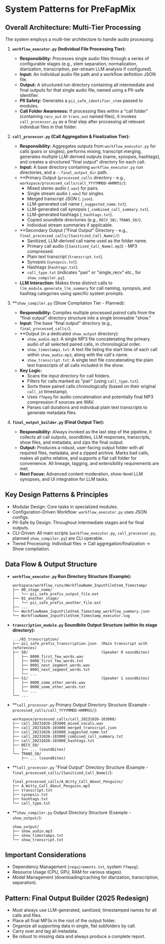 # System Patterns for PreFapMix

## Overall Architecture: Multi-Tier Processing

The system employs a multi-tier architecture to handle audio processing:

1.  **`workflow_executor.py` (Individual File Processing Tier):**
    *   **Responsibility:** Processes single audio files through a series of configurable stages (e.g., stem separation, normalization, diarization, transcription, per-stream LLM analysis if configured).
    *   **Input:** An individual audio file path and a workflow definition JSON file.
    *   **Output:** A structured run directory containing all intermediate and final outputs for that single audio file, named using a PII-safe identifier.
    *   **PII Safety:** Generates a `pii_safe_identifier_stem` passed to modules.
    *   **Call Folder Awareness:** If processing files within a "call folder" (containing `recv_out` or `trans_out` named files), it invokes `call_processor.py` as a final step after processing all relevant individual files in that folder.

2.  **`call_processor.py` (Call Aggregation & Finalization Tier):**
    *   **Responsibility:** Aggregates outputs from `workflow_executor.py` for calls (pairs or singles), performs mixing, transcript merging, generates multiple LLM-derived outputs (name, synopsis, hashtags), and creates a structured "final output" directory for each call.
    *   **Input:** A base directory containing `workflow_executor.py` run directories, and a `--final_output_dir` path.
    *   **Primary Output (`processed_calls` directory - e.g., `workspace/processed_calls/call_YYYYMMDD-HHMMSS/`):
        *   Mixed stereo audio (`.wav`) for pairs.
        *   Single stream audio (`.wav`) for singles.
        *   Merged transcript JSON (`.json`).
        *   LLM-generated call name (`_suggested_name.txt`).
        *   LLM-generated call synopsis (`_combined_call_summary.txt`).
        *   LLM-generated hashtags (`_hashtags.txt`).
        *   Copied soundbite directories (e.g., `RECV_S0/`, `TRANS_S0/`).
        *   Individual stream summaries if applicable.
    *   **Secondary Output ("Final Output" Directory - e.g., `final_processed_calls/[Sanitized_Call_Name]/`):
        *   Sanitized, LLM-derived call name used as the folder name.
        *   Primary call audio (`[Sanitized_Call_Name].mp3`) - MP3 compressed.
        *   Plain text transcript (`transcript.txt`).
        *   Synopsis (`synopsis.txt`).
        *   Hashtags (`hashtags.txt`).
        *   `call_type.txt` (indicates "pair" or "single_recv" etc., for `show_compiler.py`).
    *   **LLM Interaction:** Makes three distinct calls to `llm_module.generate_llm_summary` for call naming, synopsis, and hashtag categories using specific system prompts.

3.  **`show_compiler.py` (Show Compilation Tier - Planned):
    *   **Responsibility:** Compiles multiple processed *paired* calls from the "final output" directory structure into a single browsable "show."
    *   **Input:** The base "final output" directory (e.g., `final_processed_calls/`).
    *   **Output (in a dedicated `show_output` directory):
        *   `show_audio.mp3`: A single MP3 file concatenating the primary audio of all selected paired calls, in chronological order.
        *   `show_timestamps.txt`: A text file listing the start time of each call within `show_audio.mp3`, along with the call's name.
        *   `show_transcript.txt`: A single text file concatenating the plain text transcripts of all calls included in the show.
    *   **Key Logic:** 
        *   Scans the input directory for call folders.
        *   Filters for calls marked as "pair" (using `call_type.txt`).
        *   Sorts these paired calls chronologically (based on their original `call_id` timestamp).
        *   Uses `ffmpeg` for audio concatenation and potentially final MP3 compression if sources are WAV.
        *   Parses call durations and individual plain text transcripts to generate metadata files.

4.  **`final_output_builder.py` (Final Output Tier):**
    *   **Responsibility:** Always invoked as the last step of the pipeline, it collects all call outputs, soundbites, LLM responses, transcripts, show files, and metadata, and zips the final output.
    *   **Output:** Produces a robust, user-facing output folder with all required files, metadata, and a zipped archive. Marks bad calls, makes all paths relative, and supports a flat call folder for convenience. All lineage, tagging, and extensibility requirements are met.
    *   **Next Focus:** Advanced content moderation, show-level LLM synopses, and UI integration for LLM tasks.

## Key Design Patterns & Principles
*   Modular Design: Core tasks in specialized modules.
*   Configuration-Driven Workflow: `workflow_executor.py` uses JSON configs.
*   PII-Safe by Design: Throughout intermediate stages and for final outputs.
*   CLI-Driven: All main scripts (`workflow_executor.py`, `call_processor.py`, planned `show_compiler.py`) are CLI operable.
*   Tiered Processing: Individual files -> Call aggregation/finalization -> Show compilation.

## Data Flow & Output Structure

*   **`workflow_executor.py` Run Directory Structure (Example):**
    ```
    workspace/workflow_runs/WorkflowName_InputFileStem_Timestamp/
    ├── 00_stage_name/
    │   └── pii_safe_prefix_output_file.ext
    ├── 01_another_stage/
    │   └── pii_safe_prefix_another_file.ext
    ├── ...
    └── WorkflowName_InputFileStem_Timestamp_workflow_summary.json
    └── WorkflowName_InputFileStem_Timestamp_executor.log
    ```
*   **`transcription_module.py` Soundbite Output Structure (within its stage directory):**
    ```
    .../03_transcription/
    ├── pii_safe_prefix_transcription.json  (Main transcript with references)
    ├── S0/                                 (Speaker 0 soundbites)
    │   ├── 0000_first_few_words.wav
    │   ├── 0000_first_few_words.txt
    │   ├── 0001_next_segment_words.wav
    │   ├── 0001_next_segment_words.txt
    │   └── ...
    ├── S1/                                 (Speaker 1 soundbites)
    │   ├── 0000_some_other_words.wav
    │   ├── 0000_some_other_words.txt
    │   └── ...
    └── ...
    ```
*   **`call_processor.py` Primary Output Directory Structure (Example - `processed_calls/call_YYYYMMDD-HHMMSS/`):
    ```
    workspace/processed_calls/call_20231026-103000/
    ├── call_20231026-103000_mixed_vocals.wav
    ├── call_20231026-103000_merged_transcript.json
    ├── call_20231026-103000_suggested_name.txt
    ├── call_20231026-103000_combined_call_summary.txt
    ├── call_20231026-103000_hashtags.txt
    ├── RECV_S0/
    │   ├── ... (soundbites)
    └── TRANS_S0/
        ├── ... (soundbites)
    ```
*   **`call_processor.py` "Final Output" Directory Structure (Example - `final_processed_calls/[Sanitized_Call_Name]/`):
    ```
    final_processed_calls/A_Witty_Call_About_Penguins/
    ├── A_Witty_Call_About_Penguins.mp3
    ├── transcript.txt
    ├── synopsis.txt
    ├── hashtags.txt
    └── call_type.txt 
    ```
*   **`show_compiler.py` Output Directory Structure (Example - `show_output/`):
    ```
    show_output/
    ├── show_audio.mp3
    ├── show_timestamps.txt
    └── show_transcript.txt
    ```

## Important Considerations
*   Dependency Management (`requirements.txt`, system `ffmpeg`).
*   Resource Usage (CPU, GPU, RAM for various stages).
*   Model Management (downloading/caching for diarization, transcription, separation).

## Pattern: Final Output Builder (2025 Redesign)
- Must always use LLM-generated, sanitized, timestamped names for all calls and files.
- Place all final MP3s in the root of the output folder.
- Organize all supporting data in single, flat subfolders by call.
- Carry over and tag all metadata.
- Be robust to missing data and always produce a complete report.